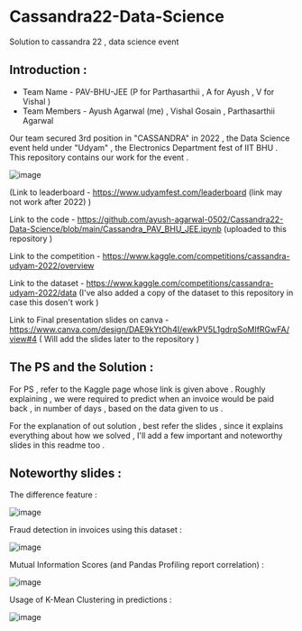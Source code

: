 # Cassandra22-Data-Science
Solution to cassandra 22 , data science event 

## Introduction :

* Team Name - PAV-BHU-JEE (P for Parthasarthii , A for Ayush , V for Vishal ) 
* Team Members - Ayush Agarwal (me) , Vishal Gosain , Parthasarthii Agarwal 

Our team secured 3rd position in "CASSANDRA" in 2022 , the Data Science event held under "Udyam" , the Electronics Department fest of IIT BHU . This repository contains our work for the event .

![image](https://user-images.githubusercontent.com/86561124/163710235-92d35162-01be-4ae1-a44f-8fc7e3d902fc.png)

(Link to leaderboard - https://www.udyamfest.com/leaderboard (link may not work after 2022) )

Link to the code - https://github.com/ayush-agarwal-0502/Cassandra22-Data-Science/blob/main/Cassandra_PAV_BHU_JEE.ipynb (uploaded to this repository )

Link to the competition - https://www.kaggle.com/competitions/cassandra-udyam-2022/overview

Link to the dataset - https://www.kaggle.com/competitions/cassandra-udyam-2022/data (I've also added a copy of the dataset to this repository in case this dosen't work )

Link to Final presentation slides on canva - https://www.canva.com/design/DAE9kYtOh4I/ewkPV5L1gdrpSoMIfRGwFA/view#4 ( Will add the slides later to the repository ) 

## The PS and the Solution :

For PS , refer to the Kaggle page whose link is given above . Roughly explaining , we were required to predict when an invoice would be paid back , in number of days , based on the data given to us .

For the explanation of out solution , best refer the slides , since it explains everything about how we solved , I'll add a few important and noteworthy slides in this readme too .

## Noteworthy slides :

The difference feature : 

![image](https://user-images.githubusercontent.com/86561124/163711648-c6367f06-1571-4bf5-bb6c-8773f9062c5c.png)

Fraud detection in invoices using this dataset :

![image](https://user-images.githubusercontent.com/86561124/163711703-4c4e7ba2-8dab-4ea3-9e4b-a5472ea8e966.png)

Mutual Information Scores (and Pandas Profiling report correlation) :

![image](https://user-images.githubusercontent.com/86561124/163711741-f46a67d4-dfa0-4889-94b4-19dc4884c22b.png)

Usage of K-Mean Clustering in predictions :

![image](https://user-images.githubusercontent.com/86561124/163711779-c7bde660-0801-468e-89b6-3fe9cd407869.png)

